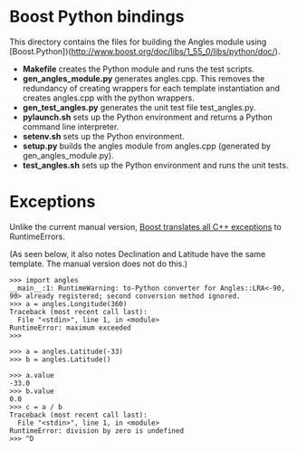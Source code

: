 # Boost Python bindings

This directory contains the files for building the Angles module using
[Boost.Python])(http://www.boost.org/doc/libs/1_55_0/libs/python/doc/).

- **Makefile** creates the Python module and runs the test scripts.
- **gen_angles_module.py** generates angles.cpp. This removes the redundancy of creating wrappers for each template instantiation and creates angles.cpp with the python wrappers.
- **gen_test_angles.py** generates the unit test file test_angles.py.
- **pylaunch.sh** sets up the Python environment and returns a Python command line interpreter.
- **setenv.sh** sets up the Python environment.
- **setup.py** builds the angles module from angles.cpp (generated by gen_angles_module.py).
- **test_angles.sh** sets up the Python environment and runs the unit tests.

# Exceptions

Unlike the current manual version, [Boost translates all C++ exceptions](http://www.boost.org/doc/libs/1_37_0/libs/python/doc/v2/exception_translator.html) to RuntimeErrors.

(As seen below, it also notes Declination and Latitude have the same
template. The manual version does not do this.)


```
>>> import angles
__main__:1: RuntimeWarning: to-Python converter for Angles::LRA<-90, 90> already registered; second conversion method ignored.
>>> a = angles.Longitude(360)
Traceback (most recent call last):
  File "<stdin>", line 1, in <module>
RuntimeError: maximum exceeded
>>>

>>> a = angles.Latitude(-33)
>>> b = angles.Latitude()

>>> a.value
-33.0
>>> b.value
0.0
>>> c = a / b
Traceback (most recent call last):
  File "<stdin>", line 1, in <module>
RuntimeError: division by zero is undefined
>>> ^D
```
